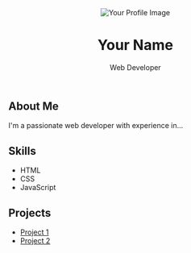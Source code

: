 <!DOCTYPE html>
<html lang="en">
<head>
    <meta charset="UTF-8">
    <meta name="viewport" content="width=device-width, initial-scale=1.0">
    <link rel="stylesheet" href="styles.css">
</head>
<body>
    <header>
        <img src="your_profile_image.jpg" alt="Your Profile Image">
        <h1>Your Name</h1>
        <p>Web Developer</p>
    </header>
    <main>
        <section class="details">
            <h2>About Me</h2>
            <p>I'm a passionate web developer with experience in...</p>
        </section>
        <section class="skills">
            <h2>Skills</h2>
            <ul>
                <li>HTML</li>
                <li>CSS</li>
                <li>JavaScript</li>
            </ul>
        </section>
        <section class="projects">
            <h2>Projects</h2>
            <ul>
                <li><a href="link-to-project-1">Project 1</a></li>
                <li><a href="link-to-project-2">Project 2</a></li>
            </ul>
        </section>
    </main>
</body>
</html>
